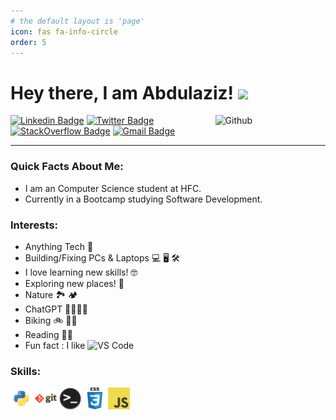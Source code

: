 ```yaml
---
# the default layout is 'page'
icon: fas fa-info-circle
order: 5
---
```


# Hey there, I am Abdulaziz! <img src="https://media.giphy.com/media/hvRJCLFzcasrR4ia7z/giphy.gif" width="25px"></h1>
<img width="35%" align="right" alt="Github" src="https://user-images.githubusercontent.com/48678280/88862734-4903af80-d201-11ea-968b-9c939d88a37c.gif" />

[![Linkedin Badge](https://img.shields.io/badge/-Abdulaziz%20Jamaleddin-blue?style=flat-square&logo=Linkedin&logoColor=white&link=https://www.linkedin.com/in/ajedev)](https://www.linkedin.com/in/ajedev/)
[![Twitter Badge](https://img.shields.io/badge/-@ajeddin_-1ca0f1?style=flat-square&labelColor=1ca0f1&logo=twitter&logoColor=white&link=https://twitter.com/ajeddin)](https://twitter.com/ajeddin)
[![StackOverflow Badge](https://img.shields.io/badge/-ajeddin-FE7A16?style=flat-square&logo=Stack%20Overflow&logoColor=white&link=https://stackoverflow.com/users/20485989/abdulaziz-jamaleddin)](https://stackoverflow.com/users/20485989/abdulaziz-jamaleddin)
 [![Gmail Badge](https://img.shields.io/badge/-abdulj.eddin@gmail.com-c14438?style=flat-square&logo=Gmail&logoColor=white&link=mailto:shuklaraghav321.com)](mailto:abdulj.eddin@gmail.com)

___
### Quick Facts About Me:
- I am an Computer Science student at HFC.
- Currently in a Bootcamp studying Software Development.

### Interests:
- Anything Tech 🔬
- Building/Fixing PCs & Laptops 💻 🖥 🛠
- I love learning new skills! 🤓
- Exploring new places! 🚀
- Nature 🏞 🏕
- ChatGPT 🧑‍💻🧑‍💻
- Biking 🚲 🚵‍♂️ 
- Reading 📖📖
- Fun fact : I like ![VS Code](http://img.shields.io/badge/-VS%20Code-007ACC?style=flat-square&logo=visual-studio-code&logoColor=ffffff)

### Skills:
<code><img height="35" src="https://raw.githubusercontent.com/github/explore/80688e429a7d4ef2fca1e82350fe8e3517d3494d/topics/python/python.png"></code>
<code><img height="35" src="https://raw.githubusercontent.com/github/explore/80688e429a7d4ef2fca1e82350fe8e3517d3494d/topics/git/git.png"></code>
<code><img height="35" src="https://raw.githubusercontent.com/github/explore/80688e429a7d4ef2fca1e82350fe8e3517d3494d/topics/terminal/terminal.png"></code>
<code><img height="35" src="https://raw.githubusercontent.com/github/explore/80688e429a7d4ef2fca1e82350fe8e3517d3494d/topics/css/css.png"></code>
<code><img height="35" src="https://raw.githubusercontent.com/github/explore/80688e429a7d4ef2fca1e82350fe8e3517d3494d/topics/javascript/javascript.png"></code>
